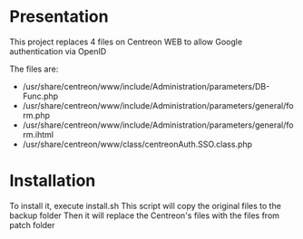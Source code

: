# Presentation

This project replaces 4 files on Centreon WEB to allow Google authentication via OpenID

The files are:

  * /usr/share/centreon/www/include/Administration/parameters/DB-Func.php
  * /usr/share/centreon/www/include/Administration/parameters/general/form.php
  * /usr/share/centreon/www/include/Administration/parameters/general/form.ihtml
  * /usr/share/centreon/www/class/centreonAuth.SSO.class.php

# Installation

To install it, execute install.sh
This script will copy the original files to the backup folder
Then it will replace the Centreon's files with the files from patch folder

